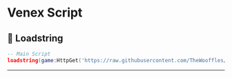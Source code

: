 # Venex Script

## 🚀 Loadstring
```lua
-- Main Script
loadstring(game:HttpGet('https://raw.githubusercontent.com/TheWooffles/Venex/main/Venex.lua'))()
```
---